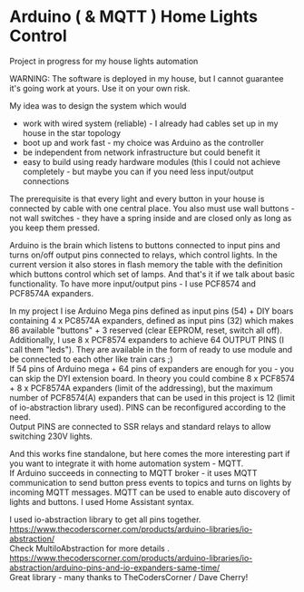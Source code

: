 # Arduino ( & MQTT ) Home Lights Control

Project in progress for my house lights automation

WARNING: The software is deployed in my house, but I cannot guarantee it's going work at yours. Use it on your own risk.

My idea was to design the system which would 
- work with wired system (reliable) - I already had cables set up in my house in the star topology
- boot up and work fast - my choice was Arduino as the controller
- be independent from network infrastructure but could benefit it
- easy to build using ready hardware modules (this I could not achieve completely - but maybe you can if you need less input/output connections

The prerequisite is that every light and every button in your house is connected by cable with one central place. 
You also must use wall buttons - not wall switches - they have a spring inside and are closed only as long as you keep them pressed.

Arduino is the brain which listens to buttons connected to input pins and turns on/off output pins connected to relays, which control lights. In the current version it also stores in flash memory the table with the definition which buttons control which set of lamps. And that's it if we talk about basic functionality. 
To have more input/output pins - I use PCF8574 and PCF8574A expanders.

In my project I ise Arduino Mega pins defined as input pins (54) + DIY boars containing 4 x PC8574A expanders, defined as input pins (32) which makes 86 available "buttons" + 3 reserved (clear EEPROM, reset, switch all off).<br>
Additionally, I use 8 x PCF8574 expanders to achieve 64 OUTPUT PINS (I call them "leds"). They are available in the form of ready to use module and be connected to each other like train cars ;) <br>
If 54 pins of Arduino mega + 64 pins of expanders are enough for you - you can skip the DYI extension board.
In theory you could combine 8 x PCF8574 + 8 x PCF8574A expanders (limit of the addressing), but the maximum number of PCF8574(A) expanders that can be used in this project is 12 (limit of io-abstraction library used). PINS can be reconfigured according to the need. <br>
Output PINS are connected to SSR relays and standard relays to allow switching 230V lights.

And this works fine standalone, but here comes the more interesting part if you want to integrate it with home automation system - MQTT. <br>
If Arduino succeeds in connecting to MQTT broker - it uses MQTT communication to send button press events to topics and turns on lights by incoming MQTT messages.
MQTT can be used to enable auto discovery of lights and buttons. I used Home Assistant syntax.


I used io-abstraction library to get all pins together. <br>
https://www.thecoderscorner.com/products/arduino-libraries/io-abstraction/ <br>
Check MultiIoAbstraction for more details .<br>
https://www.thecoderscorner.com/products/arduino-libraries/io-abstraction/arduino-pins-and-io-expanders-same-time/<br>
Great library - many thanks to TheCodersCorner / Dave Cherry!

